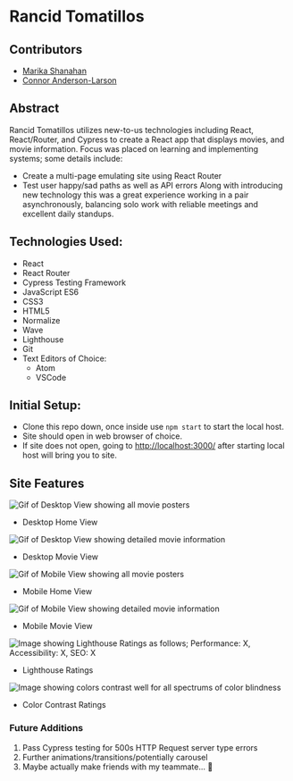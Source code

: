 # Rancid Tomatillos

## Contributors

* [Marika Shanahan](https://github.com/monshan)
* [Connor Anderson-Larson](https://github.com/ConnorAndersonLarson)

## Abstract

Rancid Tomatillos utilizes new-to-us technologies including React, React/Router, and Cypress to create a React app that displays movies, and movie information. Focus was placed on learning and implementing systems; some details include:


* Create a multi-page emulating site using React Router
* Test user happy/sad paths as well as API errors
Along with introducing new technology this was a great experience working in a pair asynchronously, balancing solo work with reliable meetings and excellent daily standups.

## Technologies Used:

* React
* React Router
* Cypress Testing Framework
* JavaScript ES6
* CSS3
* HTML5
* Normalize
* Wave
* Lighthouse
* Git
* Text Editors of Choice:
  * Atom
  * VSCode

## Initial Setup:

* Clone this repo down, once inside use `npm start` to start the local host.
* Site should open in web browser of choice.
* If site does not open, going to [http://localhost:3000/](http://localhost:3000/) after starting local host will bring you to site.

## Site Features

<img src="./.github/readme_images/" alt="Gif of Desktop View showing all movie posters">

* Desktop Home View

<img src="./.github/readme_images/" alt="Gif of Desktop View showing detailed movie information">

* Desktop Movie View

<img src="./.github/readme_images/" alt="Gif of Mobile View showing all movie posters">

* Mobile Home View

<img src="./.github/readme_images/" alt="Gif of Mobile View showing detailed movie information">

* Mobile Movie View

<img src="./.github/readme_images/" alt="Image showing Lighthouse Ratings as follows; Performance: X, Accessibility: X, SEO: X ">

* Lighthouse Ratings

<img src="./.github/readme_images/" alt="Image showing colors contrast well for all spectrums of color blindness">

* Color Contrast Ratings


### Future Additions

1. Pass Cypress testing for 500s HTTP Request server type errors
2. Further animations/transitions/potentially carousel
3. Maybe actually make friends with my teammate... 🥲